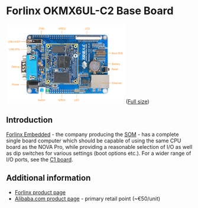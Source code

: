 # Forlinx OKMX6UL-C2 Base Board

![OKMX6UL-C2 Single Board Computer](../Assets/Images/OKMX6UL-C2-scaled.jpg)
([Full size](../Assets/Images/OKMX6UL-C2.jpg))

## Introduction

[Forlinx Embedded](http://www.forlinx.net/) - the company producing the [SOM](SOM.md) - has a complete single board computer which should be capable of using the same CPU board as the NOVA Pro, while providing a reasonable selection of I/O as well as dip switches for various settings (boot options etc.). For a wider range of I/O ports, see the [C1 board](BaseBoard-OKMX6UL-C1.md).

## Additional information

* [Forlinx product page](http://www.forlinx.net/product/i.mx6ul-41.html)
* [Alibaba.com product page](https://www.alibaba.com/product-detail/Low-Cost-Linux-Single-Board-Computer_60622797375.html) - primary retail point (~€50/unit)

